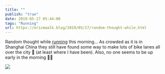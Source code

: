 ```yaml
---
title: ""
publish: "true"
date: 2019-05-17 05:44:00
tags: "Running"
url: https://ericmwalk.blog/2019/05/17/random-thought-while.html
---
```


Random thought while [running](https://www.strava.com/activities/2373996488) this morning... As crowded as it is in Shanghai China they still have found some way to make lots of bike lanes all over the city 🤔 (at least where I have been). Also, no one seems to be up early in the morning 🏃‍♂️

![](https://ericmwalk.blog/uploads/2022/87abc77b1b.jpg)